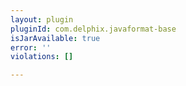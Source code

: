 ```yaml
---
layout: plugin
pluginId: com.delphix.javaformat-base
isJarAvailable: true
error: ''
violations: []

---
```

